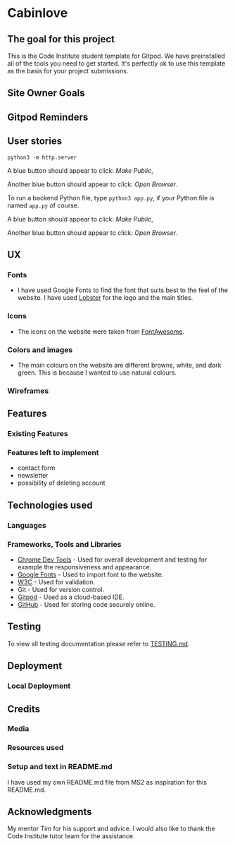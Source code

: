 # Cabinlove

## The goal for this project

This is the Code Institute student template for Gitpod. We have preinstalled all of the tools you need to get started. It's perfectly ok to use this template as the basis for your project submissions.

## Site Owner Goals

## Gitpod Reminders

## User stories

`python3 -m http.server`

A blue button should appear to click: _Make Public_,

Another blue button should appear to click: _Open Browser_.

To run a backend Python file, type `python3 app.py`, if your Python file is named `app.py` of course.

A blue button should appear to click: _Make Public_,

Another blue button should appear to click: _Open Browser_.

## UX

### Fonts

- I have used Google Fonts to find the font that suits best to the feel of the website. I have used [Lobster](https://fonts.google.com/specimen/Lobster) for the logo and the main titles.

### Icons

- The icons on the website were taken from [FontAwesome](https://fontawesome.com/).

### Colors and images

- The main colours on the website are different browns, white, and dark green. This is because I wanted to use natural colours.

### Wireframes

## Features

### Existing Features

### Features left to implement

- contact form
- newsletter
- possibility of deleting account

## Technologies used

### Languages

### Frameworks, Tools and Libraries

- [Chrome Dev Tools](https://developer.chrome.com/docs/devtools/) - Used for overall development and testing for example the  responsiveness and appearance.
- [Google Fonts](https://fonts.google.com/) - Used to import font to the website.
- [W3C](https://www.w3.org/) - Used for validation.
- Git - Used for version control.
- [Gitpod](https://gitpod.io/) - Used as a cloud-based IDE.
- [GitHub](https://github.com/) - Used for storing code securely online.

## Testing

To view all testing documentation please refer to [TESTING.md](TESTING.md).

## Deployment

### Local Deployment

## Credits

### Media

### Resources used

### Setup and text in README.md

I have used my own README.md file from MS2 as inspiration for this README.md.

## Acknowledgments

My mentor Tim for his support and advice.
I would also like to thank the Code Institute tutor team for the assistance.